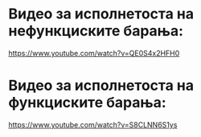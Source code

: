 # Видео за исполнетоста на нефункциските барања:

https://www.youtube.com/watch?v=QE0S4x2HFH0

# Видео за исполнетоста на функциските барања:

https://www.youtube.com/watch?v=S8CLNN6S1ys
